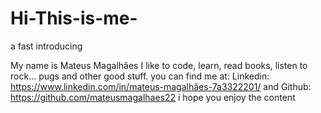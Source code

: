 # Hi-This-is-me-
a fast introducing

My name is Mateus Magalhães
I like to code, learn, read books, listen to rock... pugs and other good stuff.
you can find me at:
Linkedin: https://www.linkedin.com/in/mateus-magalhães-7a3322201/
and Github: https://github.com/mateusmagalhaes22
i hope you enjoy the content
